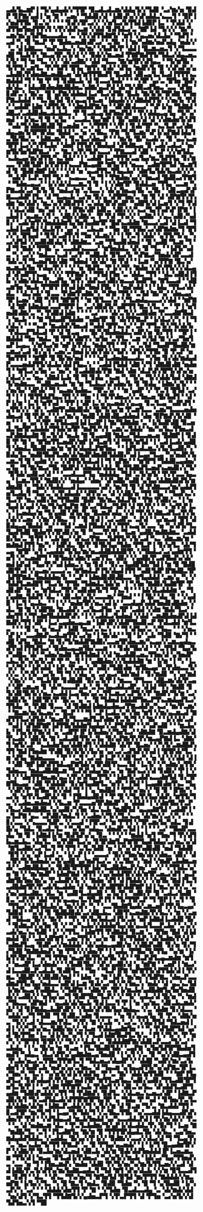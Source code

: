 ▃▟▞▙▃▆▛▐▝▜▞▄▟▄▟▞▞▜▜▛▝▉▃▟▃▟▃▆▞▟▟▄▜▞▞▜▟▊▝▃▞▆▞▅▝▉▟▛▝▊▛▇▞▄▟▐▝▅▝▇▝▝▃▅▞▝▜▟▟▊▞▟▝▐▟▊▟▚▞▞▟▚▟▟▃▚▃▃▜▝▝▉▛▐▞▅▟▜▜▙▝▊▃▚▞▝▝▝▝▊▟▚▜▛▃▞▞▝▞▅▜▃▞▙▜▜▟▐▟▉▛▐▃▝▝▛▟▟▝▞▟▜▜▅▜▅▟▜▜▚▜▝▞▛▞▟▟▚▃▆▝▞▟▟▝▊▟▜▟▃▞▃▝▇▛▐▟▝▜▞▞▞▝▇▞▚▃▆▞▆▞▄▜▟▜▅▃▃▃▟▃▝▃▝▞▛▞▟▜▜▟▇▜▞▝▆▜▝▞▄▃▅▞▟▃▙▞▝▜▟▜▝▃▟▝▚▝▉▝▆▃▛▝▛▝█▟▅▃▅▟▊▟▛▃▞▝▃▜▙▝▐▝▆▞▚▟▆▞▅▟▚▟▄▝▅▟▞▞▝▃▝▟▐▟▇▃▃▝▅▟▚▃▙▃▚▝▅▞▆▞▝▞▙▟▜▞▛▝▟▟▐▝█▃▆▃▅▃▜▝▞▜▃▃▃▟█▝▜▃▙▜▚▝▇▃▄▜▛▃▜▞▟▝▞▝▉▟▞▞▆▃▅▟▝▛▇▛▇▟▜▜▞▜▟▃▞▟▄▃▅▃▚▜▞▝▜▝▆▝▜▃▝▞▞▝▟▞▃▟▇▞▝▟▟▝▜▃▃▝▇▞▆▜▛▞▟▜▄▃▝▝▜▞▆▜▙▝▜▞▛▜▞▃▆▜▃▝▛▞▜▟▜▝█▜▄▝▇▜▚▝▊▟▞▝▟▜▄▝▆▟▛▞▙▝▉▝▞▟▚▟▚▞▄▃▙▟▉▞▛▟▅▟▇▃▅▟█▃▅▝▟▞▆▜▜▜▙▟▜▝█▃▟▟▝▟▊▃▄▜▃▜▃▟▐▜▜▜▚▃▆▟▟▟▝▜▝▝▇▝▛▝▜▝▊▟▇▃▙▝▟▝▊▃▃▞▙▟▞▝▝▝▚▜▛▝▄▞▃▝█▜▅▝█▟▚▟▞▟▃▝▐▟▄▟▉▟▅▟▇▟█▟▅▃▚▟▇▞▄▃▛▟▝▟▞▜▞▟▉▃▟▜▅▃▝▃▃▝▟▜▅▝▊▟▛▃▚▝▇▞▃▝█▝▄▛▇▞▟▟▅▟▐▃▞▜▃▞▟▜▙▝█▃▙▝▇▞▙▜▞▜▛▟▇▝▛▜▅▛▇▃▙▟▟▝▝▜▃▜▄▜▟▝▊▞▄▃▄▜▜▃▅▝▐▟▄▟▞▞▞▟▇▟▟▜▜▞▝▞▅▞▙▝▛▟▞▝▄▟▟▛▐▟▆▝▟▜▜▞▙▝▝▟▆▟▟▛▇▞▆▝▝▟▛▟▊▟▃▃▞▝▚▛▐▞▅▝▜▟▇▟▝▟█▃▞▃▟▟▉▟▅▃▟▃▙▟▃▝▛▝▊▃▟▃▄▜▟▜▅▟▜▟▝▝▛▞▟▟▄▃▄▜▄▝▜▞▚▞▅▟▝▝▐▞▅▃▜▝▉▝▄▜▄▝▝▃▃▟▃▜▄▞▆▛▐▝█▞▚▟▉▞▟▝▟▝▞▟▆▟▅▜▞▟▜▝▚▟▞▜▞▟▇▟▉▟█▝▉▃▅▟▆▝▃▝▞▜▜▜▝▝▞▛▐▝▊▟▞▜▛▝▚▃▜▃▛▃▞▟▆▟▄▃▅▞▙▜▛▜▛▟▄▝█▟▟▝▃▝▅▝▃▜▙▃▝▛▇▝▜▞▜▃▆▞▚▛▐▞▄▛▇▟▐▟▄▜▃▜▙▜▙▞▃▝▐▟▇▃▆▞▚▝▊▃▜▃▞▟▅▃▛▝▝▝▆▞▙▝█▞▚▃▟▞▃▝▉▝▄▃▚▃▅▜▛▛▐▃▞▞▚▜▜▃▙▞▝▟▅▛▐▜▜▟▚▜▙▟▄▟▝▟▜▟▇▃▄▝█▝▃▟▞▃▟▃▞▝▅▞▆▜▙▜▅▜▟▛▇▃▞▝▃▝▇▃▚▞▛▞▜▟▚▃▃▞▝▛▇▃▃▟▝▟▉▝▝▃▛▝▞▞▆▜▟▃▚▃▙▃▄▞▆▞▟▜▜▞▚▃▜▟▞▝▐▝▃▟▟▛▐▃▞▜▜▜▞▃▄▜▄▞▆▃▜▟▜▜▄▝▊▞▆▃▃▝▛▟▊▜▟▛▐▞▛▟▜▜▚▃▃▛▇▃▄▟▛▝▇▜▄▜▜▝▅▃▃▝▃▟▆▜▛▜▟▝▆▃▆▜▟▝▊▝█▟▊▟▇▛▐▟▞▝▝▞▟▝▅▝▄▃▟▜▜▃▜▜▄▃▙▞▝▟▆▜▄▜▟▞▙▃▟▞▞▞▚▝▚▟▞▛▐▃▛▃▜▜▝▜▞▝▚▃▄▃▃▝▅▝▜▝▝▛▇▟▅▞▄▞▞▜▅▃▟▝█▟▉▃▞▛▇▜▝▝▜▟▅▃▄▃▞▝▐▞▞▟▞▟▃▃▆▃▜▝▊▝▐▝▞▟▆▜▛▝▉▟▟▃▅▝▜▜▄▝▃▃▆▝▚▛▇▃▟▞▃▞▜▞▙▝▊▝▅▟▃▞▆▝▃▜▃▃▚▝▟▞▄▜▅▃▄▜▙▝▃▜▙▝▝▟▊▃▄▟▚▛▇▃▃▟▟▛▐▜▃▝▟▝▜▃▄▃▙▝▃▞▆▝▉▞▄▝▟▜▛▜▅▞▃▝▇▝▉▝▟▝▟▛▇▜▚▜▚▟▆▝▆▞▟▟▚▝▆▃▚▞▛▟▉▟▜▜▝▃▚▟▄▜▛▟▚▟▛▝▚▟█▜▞▟▐▃▅▜▝▞▜▝▛▟▝▞▟▃▞▟█▝▅▞▚▟▝▞▚▝▐▛▇▞▟▛▐▟▊▃▝▟▉▞▞▞▚▃▞▜▄▜▚▟▚▛▐▛▇▝▐▃▙▟▐▝▄▃▆▃▚▜▝▃▝▟█▞▞▟▇▞▃▝▛▝▛▟▝▜▚▞▞▝▄▟▇▞▝▞▄▃▚▟▊▞▚▟▊▞▝▃▟▞▆▜▚▜▅▟▟▟▆▜▄▜▅▜▄▟▆▜▛▝█▟▚▃▟▟▆▝▇▃▃▞▃▟▝▟▐▃▟▝▜▃▙▟▐▃▆▜▟▝▟▃▙▜▚▝▄▞▚▝▝▃▙▃▅▝▝▜▅▝█▞▜▜▙▞▃▞▟▛▇▟▆▞▜▝█▜▞▞▚▝█▜▄▟▝▝▊▜▞▃▟▜▚▜▝▜▅▝▟▃▆▞▞▝▐▝▛▃▜▝▟▟▞▝▄▜▜▞▜▞▄▝▚▃▞▟▜▟▝▞▄▟▉▟▊▟▄▜▝▟▇▟▆▃▝▃▅▝▜▜▄▟▊▟▅▟▝▝█▝▄▟█▝▜▃▆▝▜▝▟▝▜▝▇▟▞▝▛▜▙▝▃▝▃▃▟▟▚▃▃▃▞▝▆▜▅▟▟▃▝▟▚▝▉▝▜▃▝▝▐▟▜▞▚▟▃▝▚▝▃▞▞▝▆▟▃▃▚▃▟▝▃▞▛▝▚▟█▃▙▝▉▜▃▞▙▝▚▛▇▃▞▜▅▟▞▟▛▃▃▟▜▟▞▃▜▝▜▃▅▟▜▟▞▟▇▝▜▟▅▟▝▟▞▟▞▝▇▝▛▟▝▝▐▃▆▝▚▞▛▛▇▝█▃▚▞▅▃▆▃▙▜▅▝▛▟▄▞▛▞▝▝▞▝▅▝█▟▜▃▝▛▐▞▞▜▚▝▇▟▅▝▞▟▚▜▜▞▞▞▟▃▄▟▝▟▚▟▛▜▚▃▄▝▝▞▞▝▛▛▇▟▚▝▝▜▜▟▐▜▅▝▃▝▟▟▃▝▜▜▝▝▟▃▚▟▉▟▐▜▙▝▞▟▆▞▟▟▃▜▚▃▟▜▄▝▅▜▚▝▟▟▚▃▞▟▉▞▅▃▃▞▙▟▛▜▄▝▇▜▃▃▟▝▝▟█▃▆▜▅▝▆▃▙▝▛▜▛▛▐▜▚▟▐▟▞▜▅▟▐▜▙▝▐▝▅▟▚▟▟▝▐▝▐▟▄▝▜▜▃▞▟▞▟▃▝▝▟▃▚▟▞▝▊▃▃▝▛▟▆▜▚▟▇▞▚▝▚▛▇▝▜▜▞▝▃▜▟▝▇▞▚▞▝▟▅▃▄▞▜▛▐▃▅▞▝▟█▝▚▜▜▝▇▛▇▜▝▝▆▝▉▜▃▃▚▞▝▞▜▃▅▟▄▃▃▃▞▞▟▟▝▝▆▛▇▝▟▝▇▛▐▟▆▟▄▞▃▃▛▜▛▛▐▃▝▃▞▟▉▟▜▞▚▟▛▜▜▝▇▃▚▜▃▝▃▝▝▛▐▝▅▜▅▟▊▟▇▞▃▝▚▝▛▟▉▟▐▟▆▝▝▝▝▃▞▝▝▝▟▞▃▜▞▞▃▟▉▟▅▝▛▃▃▟▇▜▙▟▚▝▆▃▙▝▝▝▇▝▜▟▄▟▛▜▟▟▅▝▚▟▆▜▛▝▉▝▟▞▛▛▇▃▛▝▐▞▟▃▞▞▚▝▐▝▜▞▟▃▚▝▝▝▚▃▛▝▆▃▟▟▚▜▅▃▟▝▚▟▟▝█▜▚▃▚▞▝▃▛▝▛▜▃▜▞▞▜▞▟▞▙▝▛▟▃▃▛▜▟▃▟▝▛▝▟▝▊▃▄▝▝▝█▞▚▜▙▟▅▟▟▃▚▟▛▞▅▝▉▞▜▜▝▝▜▛▐▝▇▟▟▟▝▜▅▝▆▟▃▝█▝▛▜▞▟▇▜▚▝▅▜▅▝▃▜▜▃▝▃▆▝▚▜▟▝▇▝▞▃▞▜▅▜▄▛▐▃▄▃▝▞▆▜▃▞▆▝▅▛▐▞▛▟▃▝▆▟▄▜▜▝▝▜▝▃▝▃▜▟▝▜▄▟▛▜▙▟█▞▆▃▆▃▞▃▟▝▊▞▄▜▝▃▅▞▃▜▅▟▐▞▟▞▛▟▞▞▜▟▚▝▟▜▞▞▜▜▙▝▉▝▛▃▛▝▅▜▅▜▜▜▝▝▇▜▛▝█▝█▞▆▞▅▟▝▝▝▝▅▜▃▟▅▟▆▃▃▟▃▝▚▜▅▝▊▞▟▞▆▟▄▟▛▃▃▃▅▟▟▜▜▞▟▃▙▞▟▟▐▜▄▃▚▝▝▃▟▟▐▜▟▟▝▟▇▝▞▜▝▟▇▟▊▟▇▝▅▟▅▜▝▝▇▜▃▞▄▜▅▝▃▝▅▞▚▝▊▃▟▟▉▟▞▛▇▝▇▟▝▟▆▝▟▃▛▟▚▜▛▜▞▟▚▞▅▞▟▃▞▞▃▝▅▃▝▟▇▟▐▃▙▝▉▝▜▝▊▟▄▝▚▃▅▝▚▝▜▞▄▝▜▞▞▟▟▞▙▟▝▟▇▟▜▞▅▟▆▃▃▝▚▟█▃▅▃▙▝▆▝▆▝▜▃▙▃▞▟▚▟▅▞▙▝▊▝▉▟▄▝▐▟▆▞▄▜▞▝▝▞▅▞▙▞▝▟▛▟▞▝▜▝▄▃▅▞▙▟▅▃▝▜▛▃▚▞▝▝▆▝▄▟▛▝▞▝▛▃▜▝█▜▟▝▃▞▜▝▐▝▐▝▉▜▜▟▟▜▄▃▜▜▝▞▝▜▅▝▐▝▜▞▛▟▅▃▞▞▃▜▅▃▅▝█▞▙▟▜▝▝▟▝▛▐▞▆▝▐▃▜▝▆▜▚▟▝▝▛▛▐▝▟▛▐▃▚▞▄▃▅▟▞▞▄▃▄▝▊▃▜▃▄▝▚▟▛▟▜▝▄▜▜▞▞▞▝▟▚▝▃▟▇▜▚▟▇▟▉▟▞▝█▞▜▞▄▞▆▝▛▃▆▜▃▃▝▃▆▞▜▃▃▃▅▟▅▟▅▃▟▝█▝▛▟▚▞▝▞▃▞▆▞▄▝▆▟█▝▟▟▊▟█▃▟▟▅▟▝▟▅▝▉▛▇▟▚▜▞▟▊▝▅▝▝▝▄▝▄▞▚▜▛▃▜▜▟▃▄▟▐▟▐▃▟▛▐▝▇▞▜▟▇▟▆▝▃▝▐▞▙▟▛▟█▝▉▃▅▟▃▜▅▜▛▃▙▟▟▞▜▜▟▞▅▜▛▝▆▟▜▞▚▜▝▃▆▞▃▜▟▟▞▝▆▞▚▞▙▃▜▜▅▃▟▃▛▟▇▟▄▟▇▝▊▃▜▞▟▝▅▃▙▝▇▝▊▃▄▟█▝▇▟▃▞▜▟▃▃▅▃▅▝█▟▇▛▐▝▊▟▉▝▛▝▇▝▄▝▇▜▅▜▜▃▅▟▛▞▆▛▐▞▜▃▅▜▝▟▝▜▜▞▆▜▟▝▐▝▃▟▐▃▟▞▄▟█▜▝▟▅▟▃▜▙▟▊▃▆▞▆▝▅▜▞▟▄▟▃▛▇▜▅▃▝▝▐▟▜▃▟▃▆▃▚▜▄▜▃▟▉▞▚▝▉▟▄▜▃▝▅▟▉▜▙▟▜▃▆▞▟▞▆▟▛▟▆▟▉▜▟▟▉▞▚▟▐▃▄▞▜▃▄▝▚▞▅▟▛▞▙▃▆▃▜▝█▝▄▟▆▝▞▃▝▞▟▜▜▞▙▟▃▟▐▝▜▝▄▛▇▞▝▝▆▜▛▜▝▜▟▟▉▃▄▟▅▞▃▜▄▝▜▝▇▞▆▃▞▜▙▝█▟▛▟▝▟▅▟▟▞▟▟▃▜▄▜▜▟█▟▜▃▅▟▚▃▅▟▊▞▞▜▞▝▉▜▟▞▄▟▊▃▞▟▝▝▝▃▃▟▃▃▛▜▄▝▅▟▟▟▄▝▜▟▝▃▜▞▅▜▞▝▛▞▛▃▃▜▄▃▄▝▐▃▆▃▜▜▞▝▇▟▉▞▞▝▅▟▄▞▝▟▅▞▝▟▚▟█▞▚▟█▝▄▜▄▞▟▟▇▟▉▟▜▞▆▟▆▟▉▝▄▝▜▟▞▞▙▟▟▃▃▟▐▃▃▃▃▃▚▟▚▝▆▞▜▝█▝▟▝▛▟▇▃▃▞▆▞▄▟▟▜▅▜▃▟▄▜▝▜▄▞▃▝▄▜▚▟▄▟▞▝▟▜▚▞▃▝▟▝▞▟█▞▅▝▜▜▝▜▄▝▝▜▄▟▚▃▚▜▃▞▛▝▆▃▚▟▊▞▙▞▜▜▙▟▉▝█▟▛▝▇▞▆▃▜▟▃▛▇▝▝▛▇▝▛▟▉▞▃▝▐▝▅▜▄▟▐▞▄▟▝▞▆▞▜▞▆▜▄▛▇▝█▞▃▞▜▟▃▞▜▟▜▝▟▝▛▞▛▞▝▝▚▝▅▜▚▛▐▃▚▝▐▃▅▟▄▞▆▝▜▞▄▟█▝▟▜▄▜▄▝█▃▆▟▚▟▄▝▞▟▝▜▚▜▞▟▇▃▟▜▃▞▛▞▙▞▟▞▞▃▅▞▝▞▆▞▚▜▙▃▝▜▝▝█▝▊▟▐▝▃▞▃▟▛▃▝▃▛▟▝▝▄▞▅▃▟▝█▜▝▟▉▟▄▃▄▜▙▟▟▝▚▞▝▝▜▟▝▃▆▟▐▜▙▟▞▟▝▞▜▜▚▃▄▜▞▃▃▝▅▝▚▞▟▜▞▜▃▜▄▟▜▟█▝█▟▅▜▚▜▛▟▊▞▅▝▊▝▚▃▃▜▚▜▚▝▜▃▅▝▄▟█▞▆▟▇▟▆▃▝▃▟▟▉▞▙▞▃▝▊▜▜▝▝▃▙▜▄▞▝▟▚▃▞▛▇▃▃▜▟▜▜▞▚▜▞▃▟▝▚▃▝▟▆▃▆▞▆▝▆▟▆▟▐▜▜▝▆▞▚▝▐▟▛▟▃▝█▞▛▝▊▜▙▜▄▞▜▟▅▝▛▜▃▛▐▝▊▞▅▜▃▝▟▞▜▃▄▝▇▜▛▝▄▜▝▃▄▟▟▞▜▞▙▞▆▞▅▃▟▟█▟▟▟▉▜▚▝▞▜▙▟▃▞▃▞▄▟▆▜▜▝▅▜▝▞▚▃▅▟▛▜▝▝▉▜▅▟▞▟▆▞▛▃▅▜▜▃▝▟▉▞▝▞▄▟█▞▛▃▟▜▙▟▚▞▟▞▅▟▐▟▚▟▝▜▄▞▛▞▚▟▐▟▅▃▚▝▆▝▊▟▝▝▊▞▃▜▄▟█▜▟▞▜▟▐▝▆▝▉▝█▟█▟▉▜▚▟▝▞▄▃▅▞▃▃▃▞▃▝▇▜▅▟▃▛▐▜▞▟▄▟▐▜▜▝▚▟▊▜▟▛▐▛▇▟█▃▜▛▐▟▜▛▇▟▃▜▅▟▟▟▅▞▙▝▝▃▛▝▐▟▆▟▉▟▉▟█▃▃▝▇▜▄▟▟▟▝▃▆▞▄▝▚▝▞▜▟▟▜▃▆▟█▜▝▜▃▞▙▝▛▜▙▝▜▟▆▟▃▜▟▞▅▝▐▝▚▜▅▝▇▟▉▞▙▟▇▜▛▝▛▟▊▟▛▝▆▝▃▝▆▜▟▃▞▜▛▞▚▟▊▟▅▜▞▜▝▜▚▃▜▝▝▝▐▟▞▟▃▟▟▟▆▝▃▝▜▞▄▟▇▃▜▟▟▜▝▟▃▝▝▟▊▃▙▞▄▜▞▃▃▃▆▞▝▜▅▟▝▝▐▝█▞▝▟▄▝▉▝▝▞▄▟▉▝▐▃▜▝▄▃▙▃▝▝▐▝▞▝▅▟▅▜▛▞▅▃▚▟▐▞▝▃▃▟▄▟▚▟▟▜▅▟▊▟█▟▅▝▞▟▃▝▇▝▇▝▞▟█▜▙▝▇▃▟▟▚▝▃▞▙▃▟▜▅▝▃▜▛▝▃▟▟▝▞▟▆▝▇▟▞▜▃▞▝▟▅▜▜▝▞▜▚▟▆▜▙▟▟▟▛▟▚▝▐▝▞▃▟▟▃▞▙▟▅▟▝▞▟▟▝▃▆▟█▟▅▟▛▟▐▟▇▟▛▞▜▜▝▟▛▝▐▃▞▃▄▟▅▃▄▃▆▝▐▟▛▟▛▞▟▟▛▜▙▟▊▃▛▝▛▟▃▟▟▝▆▜▃▃▝▝▝▝█▝▄▝▅▝▅▃▛▝▐▟▉▝▆▃▞▃▚▃▚▝▝▝▜▝▟▜▄▞▃▝▞▜▄▃▝▝▝▞▅▃▚▛▐▞▝▃▃▟▇▟▚▃▟▃▆▜▜▞▃▞▆▝▐▝▇▞▟▞▝▝█▝▐▞▝▃▙▝▜▟▉▝▇▞▜▝▝▟█▝▟▜▄▝█▟▃▝▇▝▊▞▜▞▆▟▟▛▇▟▉▞▃▃▅▜▛▟▅▃▆▞▚▃▄▞▞▃▆▃▄▟▄▃▟▜▚▟▐▜▜▟▜▃▞▝▉▟▅▃▄▃▅▜▙▞▃▃▆▝▝▝▊▟▞▜▙▞▟▝▝▞▃▜▜▟▝▜▄▞▙▞▚▟█▃▝▟▞▝▚▟▅▞▅▟▇▝▆▜▜▟▆▟▝▞▟▝▆▃▟▟▉▃▅▃▜▜▅▞▟▝▄▜▅▟▛▃▙▃▜▞▚▞▅▜▞▃▛▝▛▝▚▃▜▝▐▝▄▟█▟▅▞▞▞▙▟▟▟▇▝▆▝▐▞▆▝▐▝▚▝▐▃▚▞▞▜▞▝▐▟▚▟▟▝▐▟▚▝▛▃▆▃▚▞▚▟▊▞▜▟▊▟▅▝▆▜▙▃▄▞▚▞▛▟▅▃▃▜▞▞▞▃▝▞▚▜▞▝▄▞▙▝▜▝▜▝▞▟▄▝▄▝▃▞▄▃▞▜▟▞▆▟▝▝▊▞▆▟▊▝▚▝▄▞▆▟▝▞▆▞▞▝▚▝▜▃▙▜▛▝▊▟█▟▊▝▉▞▃▜▞▛▐▝▆▃▃▝▛▜▃▃▝▟█▃▆▞▟▞▛▃▄▞▝▟▛▃▆▃▅▝▊▝▟▞▚▃▃▃▛▃▙▝▃▜▃▜▄▃▟▟▃▟▛▃▝▟▐▟▝▜▚▝▇▟▉▝▊▜▞▟▊▜▙▜▞▞▅▃▚▃▟▟▐▃▄▜▅▞▄▞▃▜▜▃▆▃▞▃▛▜▞▞▛▝▇▟▛▞▜▞▆▝▃▞▜▟▉▞▙▝▐▟▊▜▛▞▛▝█▞▃▝▄▝▃▝█▝▜▟▅▟▐▟▟▟▛▜▅▃▛▜▚▃▆▟▄▟▜▃▞▜▜▟▄▝▚▝▛▟█▝▊▃▃▝▟▝▉▟▇▟▐▟▆▟▄▟▅▃▞▛▇▃▟▟▚▞▚▃▞▝▆▞▛▃▆▞▝▝▇▃▆▞▆▞▙▃▅▞▃▝█▃▛▝▝▝▜▝▃▛▐▃▟▃▚▞▚▜▅▝▆▜▝▞▆▞▄▃▆▃▟▝▇▟▜▜▜▃▞▟▜▟▞▝▆▃▅▜▞▜▃▃▆▟▜▃▛▟▆▞▛▃▜▞▜▝▞▝▇▞▝▝▐▞▞▟▞▃▟▝▚▟▐▝▟▜▟▛▇▛▐▟▜▜▙▜▟▟▆▜▄▟▄▞▞▃▛▜▟▜▛▝▝▞▚▟▚▟▉▝▝▝▆▃▙▞▙▝▐▜▄▜▞▛▇▞▟▝▄▝▃▟▛▛▐▛▐▞▙▟▅▞▞▜▅▜▃▞▝▟▇▟▇▝▉▃▆▟▄▟▇▞▟▜▚▃▟▞▝▟▉▞▙▝▇▝▃▟▃▟▊▜▜▞▃▜▄▝▉▞▄▛▇▞▛▞▛▞▆▃▄▛▇▟▐▃▝▟▇▞▜▝▆▜▞▃▛▝▚▃▙▟▅▜▄▞▟▟▊▟▜▝▞▟▟▟▇▝▟▞▛▝█▃▅▞▝▞▚▜▞▃▆▟█▟▚▜▜▝▇▟▐▜▅▟▆▝▛▟█▝▉▞▙▜▞▞▙▞▅▝▄▞▃▞▃▟▜▟▚▜▚▟▐▝█▜▛▟▞▜▃▝▆▝▟▜▄▝▇▟▅▃▃▃▝▝▛▝▝▃▜▝▃▞▃▛▐▃▛▝▞▟▊▜▃▞▚▝▅▝▟▝▞▞▟▟▝▟▐▝▝▟▉▝▇▛▐▟▛▟▜▜▟▃▄▛▇▜▟▞▄▜▛▟▉▜▚▃▃▜▟▝▐▃▜▞▝▞▚▟▆▞▄▜▜▞▜▟▅▃▃▝▆▟▃▟█▟█▃▆▝▜▃▛▟▚▟▄▞▅▞▃▝▅▝▇▟▚▃▞▞▟▝▊▟▉▞▝▛▐▝▞▜▝▞▝▟▅▜▜▜▅▃▆▞▄▃▚▜▚▞▟▜▄▞▛▜▞▝▐▟▅▜▞▃▟▟▚▃▃▟▆▜▟▝▊▞▜▛▇▜▙▃▄▞▝▟▉▝▛▟▟▟▛▝▊▞▆▜▄▟▇▜▃▝▅▜▚▝▐▜▟▝▐▃▄▟▊▟▅▜▚▃▝▜▄▝▞▟▛▞▛▝▆▜▙▞▜▞▞▟▟▝▜▝▐▝▄▝▅▟█▟▝▝▛▜▚▞▅▞▞▝█▝▉▝▐▛▇▞▚▝▃▞▙▝▅▜▚▜▃▟▛▟▞▝▊▝▐▜▙▟▄▟▉▟▝▝▛▝█▝▞▜▄▜▚▜▄▞▟▟▚▝▆▜▜▞▜▃▝▞▃▟▅▃▆▟▅▟▝▞▙▃▆▝▛▃▃▃▅▜▛▟▇▟▛▝▄▝▟▟▟▝▐▝▞▟▆▜▙▞▛▃▛▞▙▃▞▟▆▟█▟█▃▚▞▄▟▊▞▚▜▅▝▟▃▚▃▙▝▆▟█▜▟▝▄▃▄▟▇▜▟▝▃▟▟▛▐▝▃▜▃▛▇▝▄▃▝▃▛▟▉▞▆▟▃▜▝▞▃▟▅▞▞▜▞▞▜▃▚▃▄▝▟▞▆▞▞▃▞▞▚▝▝▝▊▞▃▃▝▞▚▃▃▃▜▟▛▃▝▞▃▃▟▝▐▜▛▃▞▝▆▝▛▜▜▝▞▜▛▃▆▞▙▞▚▟▃▝▊▟█▞▄▝▜▟▃▝▉▃▟▃▜▃▝▝▚▞▙▞▚▟▄▃▝▟▅▟▛▃▜▟▐▝▐▝▝▝▃▞▝▜▙▟▛▃▃▟▄▝▇▝▉▝▐▟▇▟▐▞▆▝▉▟▜▟▚▞▄▝▉▃▝▝▝▞▝▝▆▟▟▝▅▜▝▜▅▞▜▝▛▞▟▜▙▃▆▃▙▃▝▟▄▜▃▝▚▞▛▟▛▜▃▞▄▝▊▜▛▟▆▜▃▛▇▜▛▜▄▟▜▟▄▞▃▞▅▃▚▞▟▝▇▜▃▟▇▞▃▞▜▃▜▝▜▝▛▜▝▃▜▃▜▟▉▝▅▝▐▞▚▞▟▜▚▟▉▟▉▝▅▟▝▜▟▟▉▝▉▜▝▞▄▝▄▛▐▃▟▝▃▝▐▞▃▛▐▝▝▃▃▃▞▝▉▞▞▜▅▞▆▞▟▞▞▟▅▃▝▟▊▞▝▟▃▜▛▞▜▞▙▟▅▟▞▃▜▞▄▟█▝▄▞▆▟▜▃▞▃▝▞▃▜▙▞▚▝▆▟▝▞▆▟▛▃▙▟▆▃▅▟▞▝▃▟▇▟█▟▄▞▄▝▉▟▉▜▛▜▜▛▐▟▞▜▃▟█▟▅▃▛▞▅▞▝▃▞▞▝▞▜▜▟▃▚▞▅▝▇▝▞▝▆▞▆▟▛▝▐▟▅▛▇▟▝▟▜▜▝▞▄▞▙▟▟▜▛▞▟▞▆▜▛▃▅▃▞▟▜▝▄▃▛▟▆▜▙▜▅▞▆▞▄▝▛▃▙▟▛▞▙▝▞▝▇▟▅▝▟▜▝▟▐▜▟▟▞▞▝▞▅▜▙▝▇▟▐▜▃▜▃▟█▟▆▜▛▞▛▃▟▞▙▃▟▟▅▝▟▝▅▟▞▟▚▟█▜▛▟▟▛▇▛▐▟▐▝▆▃▚▞▛▞▃▝▃▞▅▞▄▟▃▟▇▃▝▟▃▝▆▝▄▟▊▜▃▟▄▟▉▝▃▜▄▜▚▝▚▟▉▞▛▝▉▝▃▟▃▞▙▟▊▝▊▃▝▃▛▞▛▝▟▟▝▜▜▞▄▃▄▃▜▃▜▜▄▛▐▜▝▝▜▞▜▜▛▃▛▝▜▝▉▛▐▝▃▜▝▝▊▝▜▜▄▞▝▟▟▜▟▃▙▞▄▝▆▞▞▟▚▝▚▝▝▃▃▜▙▟▇▜▄▟▞▃▆▃▅▛▐▜▚▜▄▃▄▞▜▟▉▟▝▝▚▞▟▝▉▝█▟█▟▉▟▞▃▞▟█▃▙▃▝▟▉▜▚▃▅▟▇▞▛▞▙▃▚▝▆▝▞▃▅▟▝▜▟▃▄▝█▞▞▝▇▞▛▝▝▜▚▝▛▞▙▞▙▟▃▟▐▜▞▃▙▝▅▛▐▟▇▟▐▃▟▟█▝█▞▝▝▉▟▆▃▛▞▄▜▅▝▊▝▞▝▚▞▚▃▙▞▞▟▟▟▅▜▄▞▟▞▄▃▙▜▃▃▛▃▙▞▝▃▚▞▞▃▟▞▅▃▚▃▜▟▉▝▐▞▝▞▜▜▃▝▐▟▆▜▜▝▛▟▇▟▟▝▉▃▆▝▃▝█▜▅▝█▟▝▟▐▟▅▟▟▝▉▞▝▃▙▞▟▛▇▜▝▃▅▞▜▜▞▝▄▞▅▝▉▝▉▞▜▜▟▟▚▝▟▞▙▟▆▞▛▞▟▝▚▟▆▟▜▃▄▝▉▟▛▃▞▞▆▟▟▟▞▝▟▞▄▟▄▃▄▟▉▞▆▝▞▟█▟▚▟▊▝▊▞▅▝▊▞▜▞▜▟█▝▇▟▇▟▅▟▚▝▆▝▛▜▞▞▞▟▅▞▛▝▐▝▄▟▄▝▛▜▙▞▜▞▜▜▄▝▚▞▆▝▐▞▙▜▚▜▛▟▃▝▚▞▜▝▛▛▇▝▅▃▅▜▙▜▜▞▅▜▙▝▟▞▝▝▉▃▛▟▜▃▄▃▆▟▆▝▆▜▞▝▅▃▟▛▐▃▞▟▅▟▞▝▝▞▙▟▊▜▙▞▝▟▚▞▄▟▉▞▟▝▄▝▆▛▇▝▝▃▅▛▐▝▆▃▞▟▐▃▃▟▉▃▛▃▟▃▙▝▊▟▉▜▃▝▝▜▅▝▝▜▃▛▐▛▇▝▅▛▇▜▜▞▟▜▜▟▞▟▐▝▛▞▆▃▝▟█▟▛▝▞▟▉▟▉▞▆▟▝▝▐▟▅▝▃▝▇▝▐▟▚▝▆▞▅▞▚▜▟▛▇▃▝▟▅▃▛▃▃▟▆▟▜▜▄▜▄▞▅▟▃▃▚▟▛▟▐▃▆▝▊▟▞▃▞▜▞▞▚▜▅▃▚▝▅▟▞▝▟▝▄▃▚▃▜▟▐▞▆▞▙▃▄▜▚▟█▟▃▝▞▜▟▛▇▝▝▟▇▞▛▃▜▛▐▞▆▃▙▞▄▟█▟▇▜▄▜▅▜▅▟▉▟▞▞▃▟▉▞▞▝▅▜▄▞▄▞▜▝▉▟▛▜▙▞▜▃▛▞▝▞▝▜▞▝▄▟▃▞▟▝█▞▅▝▚▝▆▟▞▜▙▃▃▝▟▛▇▟▝▝▄▃▟▞▟▞▆▃▙▝▊▟▐▃▃▜▝▛▐▝▅▝▄▞▆▃▝▟▊▃▙▃▆▟▞▟▞▝▟▝▊▛▇▟▄▃▙▟▛▟▛▞▝▞▙▟▞▟▚▜▙▜▄▞▆▟▄▃▝▞▃▝▟▟▆▝▊▞▟▃▃▝▚▟▟▞▃▞▜▝▜▟▊▝▜▝▊▟▉▃▚▟▆▝▊▃▃▃▝▝▅▝▊▞▄▃▄▜▄▝▊▝▛▃▝▟▇▞▅▃▝▜▞▞▃▟▝▟▃▃▆▞▛▟▃▝▚▜▚▝▇▝▞▃▙▝▚▝▃▞▃▝▞▟▄▜▜▟▝▜▟▃▅▟▐▟▐▝▞▞▚▟▚▞▅▃▜▟█▞▅▞▞▃▜▃▅▝▛▟▟▃▄▟▆▜▅▝▝▝▚▝▛▟▜▟▛▜▟▝▄▞▟▝█▞▛▜▅▝▐▃▝▟▐▞▙▞▚▞▜▝▞▜▃▟▐▟▇▜▙▟▜▃▜▞▃▝▐▜▝▞▜▞▚▝▛▝▆▞▚▝▞▜▛▜▜▝▉▜▛▞▞▝▜▞▞▝▟▃▙▝▃▝▉▟▟▟▇▛▇▞▟▟▊▃▛▃▃▞▜▞▃▞▝▃▙▟▄▝▐▝▄▝█▞▅▝▆▝▊▃▅▝▐▜▃▜▙▟▉▜▟▞▝▃▄▛▇▝▄▜▅▜▟▜▛▜▙▟▅▜▅▟▜▝▚▟▄▃▝▟▃▞▟▜▚▞▄▟▇▟▆▃▄▜▅▟▉▝▐▝▄▜▝▞▃▝▉▝▚▞▞▟█▃▄▟▜▝▛▃▙▞▅▃▞▃▜▜▙▞▛▛▇▜▃▜▝▜▟▃▅▃▞▟▄▟▛▝▞▝▟▟█▝▚▟▛▞▆▞▃▞▙▟▅▜▝▞▙▟▛▃▙▝▅▟▚▞▄▞▃▜▅▃▝▟▝▜▄▃▆▝▄▜▄▃▟▜▜▞▚▞▄▛▇▃▜▛▐▃▞▜▅▞▚▝▜▃▚▝▚▞▅▜▞▟▐▞▛▟▟▜▄▝▛▝▃▝▇▞▝▟▟▞▆▜▜▟▊▝▝▝▇▛▐▜▄▟▜▃▞▝▊▟▚▟▄▟▚▜▚▜▄▞▅▟▐▜▛▝▆▜▜▃▅▜▄▃▚▟▊▞▄▟▊▞▜▜▃▟▉▜▛▜▅▜▃▜▞▛▐▝▝▃▞▟▇▝▛▛▇▜▚▃▙▝▛▟▆▜▝▞▝▟▊▃▚▞▙▃▝▟▚▟▟▜▃▟▛▜▄▟▆▝▜▟▉▟▚▟▟▞▄▜▜▝▜▝▛▟▇▟▚▝▉▟▜▃▝▞▟▃▅▃▚▃▅▃▞▟▛▝▐▟▇▃▛▟▉▞▙▜▝▜▞▃▟▜▟▃▟▞▟▜▜▛▇▜▛▜▄▜▛▝▄▝▜▟▄▝▛▝▚▟▝▝▊▜▅▞▛▃▜▃▟▞▟▟▆▞▟▞▆▝▐▟▇▃▛▃▟▟▞▞▜▝▄▜▞▞▆▝▟▝▊▃▆▝▜▞▃▝▇▃▟▟▞▜▜▝▊▃▟▜▛▝▆▞▜▞▜▝▐▃▄▞▜▞▜▟▞▜▝▞▃▜▙▃▜▜▙▝▚▞▃▃▟▟▐▟▄▃▃▟▛▟▚▟▅▞▛▝▛▟▝▝▞▟▜▟▄▃▟▝▆▃▙▜▅▟▟▝▄▞▚▃▃▟▟▃▛▟▐▝▛▞▆▞▟▞▞▝▛▃▝▝▃▝▟▝▅▟▆▃▆▝▟▃▝▝▛▃▜▃▙▟▆▞▜▞▄▛▐▞▟▃▟▟▃▜▚▝▉▞▜▝▐▃▅▝▇▝▆▟█▞▜▃▝▃▜▝▐▜▃▟▇▜▄▝▇▞▆▝█▝▜▜▜▜▛▟▄▟▃▜▙▝▟▞▙▃▝▃▄▜▅▃▆▟▄▟▟▜▟▟▃▝▞▃▟▟▃▝█▞▄▞▞▛▐▞▞▝▉▟▇▞▞▃▃▞▞▟▃▞▟▝▜▝▜▃▄▜▚▝▃▝▅▃▚▃▙▞▜▞▜▜▝▛▇▃▛▝▃▝▉▝▛▜▄▞▄▃▅▟▞▝▐▝▐▞▜▝█▃▄▟▆▜▛▞▛▝▞▟▇▞▛▝▉▃▙▞▆▞▟▃▅▟▝▟▉▃▙▝▟▞▆▝▉▟▞▟▟▜▅▟▟▟▐▛▐▃▅▃▆▃▆▝▜▜▞▟▐▝▅▃▄▝▉▜▃▟▐▞▛▟▅▃▞▝▚▞▅▜▞▞▆▃▙▝▐▟▞▃▞▜▄▞▜▜▅▟▚▃▝▃▃▝▅▝▜▝▐▜▅▃▆▟▚▝▅▟▅▝▟▟▉▝▛▞▜▞▅▞▚▞▆▞▙▜▜▃▅▞▞▃▟▝▟▟▐▟█▞▛▃▜▞▟▜▚▞▆▞▙▟▇▃▄▟▃▜▝▜▟▝▇▜▝▟▚▞▟▃▙▝▞▞▆▝▉▜▃▃▟▜▅▝▊▟▜▝▝▟▃▝▝▟▚▃▝▜▚▞▅▞▜▝▇▜▅▜▟▝▉▜▟▝▆▞▛▜▜▝▇▟▟▟▞▞▆▃▅▛▇▝▐▞▙▞▞▜▃▝▚▝█▝▇▃▜▝▅▟▃▝▉▟▉▝▜▟▅▝▚▝█▝▜▝▄▜▙▟▉▝▐▞▚▃▛▞▚▝▃▞▝▝▝▟▟▟▞▟▅▜▜▝▛▝▇▝▝▞▜▟▅▝▉▃▟▃▃▟▄▝▃▝▟▞▆▟▞▟▟▝▅▞▟▜▝▞▜▃▜▜▝▜▜▟▇▜▞▞▄▟▅▃▛▜▝▞▛▃▛▜▜▝▟▝▛▜▅▝▃▞▅▜▞▞▟▜▟▜▅▃▚▜▝▜▉
